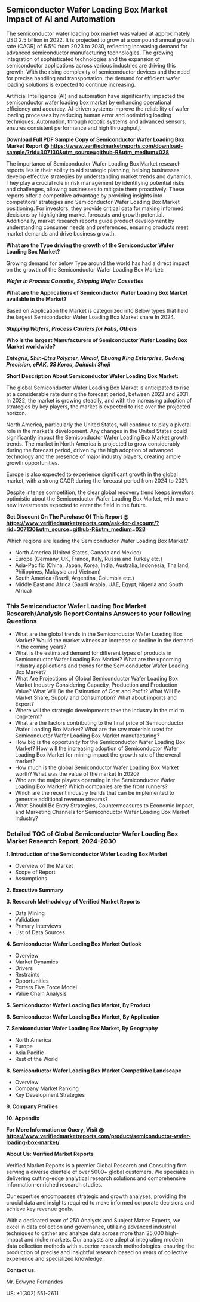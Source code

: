 <h2>Semiconductor Wafer Loading Box Market Impact of AI and Automation</h2><p>The semiconductor wafer loading box market was valued at approximately USD 2.5 billion in 2022. It is projected to grow at a compound annual growth rate (CAGR) of 6.5% from 2023 to 2030, reflecting increasing demand for advanced semiconductor manufacturing technologies. The growing integration of sophisticated technologies and the expansion of semiconductor applications across various industries are driving this growth. With the rising complexity of semiconductor devices and the need for precise handling and transportation, the demand for efficient wafer loading solutions is expected to continue increasing.</p><p>Artificial Intelligence (AI) and automation have significantly impacted the semiconductor wafer loading box market by enhancing operational efficiency and accuracy. AI-driven systems improve the reliability of wafer loading processes by reducing human error and optimizing loading techniques. Automation, through robotic systems and advanced sensors, ensures consistent performance and high throughput,t</p><p id="" class=""><strong>Download Full PDF Sample Copy of Semiconductor Wafer Loading Box Market Report @ <a href="https://www.verifiedmarketreports.com/download-sample/?rid=307130&utm_source=github-R&utm_medium=028" target="_blank">https://www.verifiedmarketreports.com/download-sample/?rid=307130&utm_source=github-R&utm_medium=028</a></strong></p><p>The importance of&nbsp;Semiconductor Wafer Loading Box Market research reports lies in their ability to aid strategic planning, helping businesses develop effective strategies by understanding market trends and dynamics. They play a crucial role in risk management by identifying potential risks and challenges, allowing businesses to mitigate them proactively. These reports offer a competitive advantage by providing insights into competitors' strategies and Semiconductor Wafer Loading Box Market positioning. For investors, they provide critical data for making informed decisions by highlighting market forecasts and growth potential. Additionally, market research reports guide product development by understanding consumer needs and preferences, ensuring products meet market demands and drive business growth.</p><p><strong>What are the&nbsp;Type driving the growth of the Semiconductor Wafer Loading Box Market?</strong></p><p id="" class="">Growing demand for below Type around the world has had a direct impact on the growth of the Semiconductor Wafer Loading Box Market:</p><em><strong>Wafer in Process Cassette, Shipping Wafer Cassettes</strong></em></p><strong>What are the&nbsp;Applications&nbsp;of Semiconductor Wafer Loading Box Market available in the Market?</strong></p><p id="" class="">Based on Application the Market is categorized into Below types that held the largest Semiconductor Wafer Loading Box Market share In 2024.</p><em><strong>Shipping Wafers, Process Carriers for Fabs, Others</strong></em></p><strong>Who is the largest Manufacturers of Semiconductor Wafer Loading Box Market worldwide?</strong></p><p><em><strong>Entegris, Shin-Etsu Polymer, Miraial, Chuang King Enterprise, Gudeng Precision, ePAK, 3S Korea, Dainichi Shoji</strong></em></p><p id="" class=""><strong>Short Description About Semiconductor Wafer Loading Box Market:</strong></p><p>The global Semiconductor Wafer Loading Box Market is anticipated to rise at a considerable rate during the forecast period, between 2023 and 2031. In 2022, the market is growing steadily, and with the increasing adoption of strategies by key players, the market is expected to rise over the projected horizon.</p><p>North America, particularly the United States, will continue to play a pivotal role in the market's development. Any changes in the United States could significantly impact the Semiconductor Wafer Loading Box Market growth trends. The market in North America is projected to grow considerably during the forecast period, driven by the high adoption of advanced technology and the presence of major industry players, creating ample growth opportunities.</p><p>Europe is also expected to experience significant growth in the global market, with a strong CAGR during the forecast period from 2024 to 2031.</p><p>Despite intense competition, the clear global recovery trend keeps investors optimistic about the Semiconductor Wafer Loading Box Market, with more new investments expected to enter the field in the future.</p><p id="" class=""><strong>Get Discount On The Purchase Of This Report @ <a href="https://www.verifiedmarketreports.com/ask-for-discount/?rid=307130&utm_source=github-R&utm_medium=028" target="_blank">https://www.verifiedmarketreports.com/ask-for-discount/?rid=307130&utm_source=github-R&utm_medium=028</a></strong></p>Which regions are leading the Semiconductor Wafer Loading Box Market?</p><ul><li>North America (United States, Canada and Mexico)</li><li>Europe (Germany, UK, France, Italy, Russia and Turkey etc.)</li><li>Asia-Pacific (China, Japan, Korea, India, Australia, Indonesia, Thailand, Philippines, Malaysia and Vietnam)</li><li>South America (Brazil, Argentina, Columbia etc.)</li><li>Middle East and Africa (Saudi Arabia, UAE, Egypt, Nigeria and South Africa)</li></ul><h3 id="" class="">This Semiconductor Wafer Loading Box Market Research/Analysis Report Contains Answers to your following Questions</h3><ul><li>What are the global trends in the Semiconductor Wafer Loading Box Market? Would the market witness an increase or decline in the demand in the coming years?</li><li>What is the estimated demand for different types of products in Semiconductor Wafer Loading Box Market? What are the upcoming industry applications and trends for the Semiconductor Wafer Loading Box Market?</li><li>What Are Projections of Global Semiconductor Wafer Loading Box Market Industry Considering Capacity, Production and Production Value? What Will Be the Estimation of Cost and Profit? What Will Be Market Share, Supply and Consumption? What about imports and Export?</li><li>Where will the strategic developments take the industry in the mid to long-term?</li><li>What are the factors contributing to the final price of Semiconductor Wafer Loading Box Market? What are the raw materials used for Semiconductor Wafer Loading Box Market manufacturing?</li><li>How big is the opportunity for the Semiconductor Wafer Loading Box Market? How will the increasing adoption of Semiconductor Wafer Loading Box Market for mining impact the growth rate of the overall market?</li><li>How much is the global Semiconductor Wafer Loading Box Market worth? What was the value of the market In 2020?</li><li>Who are the major players operating in the Semiconductor Wafer Loading Box Market? Which companies are the front runners?</li><li>Which are the recent industry trends that can be implemented to generate additional revenue streams?</li><li>What Should Be Entry Strategies, Countermeasures to Economic Impact, and Marketing Channels for Semiconductor Wafer Loading Box Market Industry?</li></ul><h3 id="" class="">Detailed TOC of Global Semiconductor Wafer Loading Box Market Research Report, 2024-2030</h3><p id="" class=""><strong>1. Introduction of the Semiconductor Wafer Loading Box Market</strong></p><ul><li>Overview of the Market</li><li>Scope of Report</li><li>Assumptions</li></ul><p id="" class=""><strong>2. Executive Summary</strong></p><p id="" class=""><strong>3. Research Methodology of Verified Market Reports</strong></p><ul><li>Data Mining</li><li>Validation</li><li>Primary Interviews</li><li>List of Data Sources</li></ul><p id="" class=""><strong>4. Semiconductor Wafer Loading Box Market Outlook</strong></p><ul><li>Overview</li><li>Market Dynamics</li><li>Drivers</li><li>Restraints</li><li>Opportunities</li><li>Porters Five Force Model</li><li>Value Chain Analysis</li></ul><p id="" class=""><strong>5. Semiconductor Wafer Loading Box Market, By Product</strong></p><p id="" class=""><strong>6. Semiconductor Wafer Loading Box Market, By Application</strong></p><p id="" class=""><strong>7. Semiconductor Wafer Loading Box Market, By Geography</strong></p><ul><li>North America</li><li>Europe</li><li>Asia Pacific</li><li>Rest of the World</li></ul><p id="" class=""><strong>8. Semiconductor Wafer Loading Box Market Competitive Landscape</strong></p><ul><li>Overview</li><li>Company Market Ranking</li><li>Key Development Strategies</li></ul><p id="" class=""><strong>9. Company Profiles</strong></p><p id="" class=""><strong>10. Appendix</strong></p><p id="" class=""><strong>For More Information or Query, Visit @ <a href="https://www.verifiedmarketreports.com/product/semiconductor-wafer-loading-box-market/" target="_blank">https://www.verifiedmarketreports.com/product/semiconductor-wafer-loading-box-market/</a></strong></p><p id="" class=""><strong>About Us: Verified Market Reports</strong></p><p id="" class="">Verified Market Reports is a premier Global Research and Consulting firm serving a diverse clientele of over 5000+ global customers. We specialize in delivering cutting-edge analytical research solutions and comprehensive information-enriched research studies.</p><p id="" class="">Our expertise encompasses strategic and growth analyses, providing the crucial data and insights required to make informed corporate decisions and achieve key revenue goals.</p><p id="" class="">With a dedicated team of 250 Analysts and Subject Matter Experts, we excel in data collection and governance, utilizing advanced industrial techniques to gather and analyze data across more than 25,000 high-impact and niche markets. Our analysts are adept at integrating modern data collection methods with superior research methodologies, ensuring the production of precise and insightful research based on years of collective experience and specialized knowledge.</p><p id="" class=""><strong>Contact us:</strong></p><p id="" class="">Mr. Edwyne Fernandes</p><p id="" class="">US: +1(302) 551-2611</p>